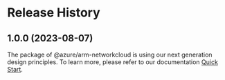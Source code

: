 # Release History
    
## 1.0.0 (2023-08-07)

The package of @azure/arm-networkcloud is using our next generation design principles. To learn more, please refer to our documentation [Quick Start](https://aka.ms/js-track2-quickstart).
